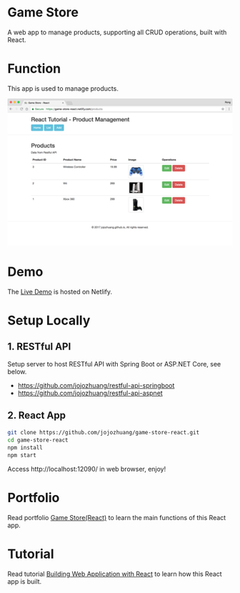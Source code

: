 # Game Store
A web app to manage products, supporting all CRUD operations, built with React.

# Function
This app is used to manage products.

<kbd>![image](/public/assets/productlist.png)</kbd>

# Demo
The [Live Demo](https://game-store-react.netlify.com/) is hosted on Netlify.

# Setup Locally
## 1. RESTful API
Setup server to host RESTful API with Spring Boot or ASP.NET Core, see below.
* https://github.com/jojozhuang/restful-api-springboot
* https://github.com/jojozhuang/restful-api-aspnet

## 2. React App
```bash
git clone https://github.com/jojozhuang/game-store-react.git
cd game-store-react
npm install
npm start
```
Access http://localhost:12090/ in web browser, enjoy!

# Portfolio
Read portfolio [Game Store(React)](https://jojozhuang.github.io/portfolio/game-store-react/) to learn the main functions of this React app.

# Tutorial
Read tutorial [Building Web Application with React](https://jojozhuang.github.io/tutorial/react/building-web-application-with-react/) to learn how this React app is built.
